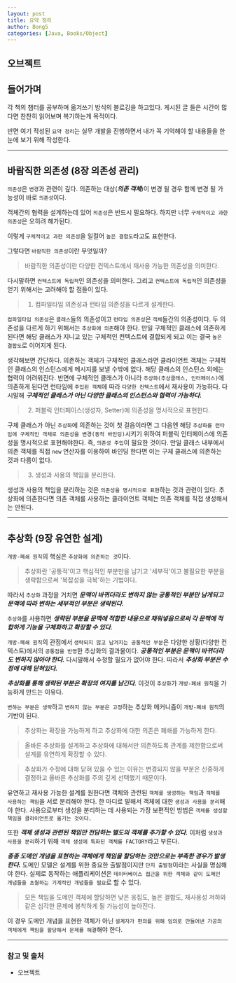 ```yaml
---
layout: post
title: 요약 정리
author: Bong5
categories: [Java, Books/Object]
---
```


## 오브젝트

## 들어가며

각 책의 챕터를 공부하며 옮겨쓰기 방식의 블로깅을 하고있다. 게시된 글 들은 시간이 많다면 찬찬히 읽어보며 복기하는게 목적이다.

반면 여기 작성된 `요약 정리`는 실무 개발을 진행하면서 내가 꼭 기억해야 할 내용들을 한 눈에 보기 위해 작성한다.

---

## 바람직한 의존성 (8장 의존성 관리)

`의존성`은 `변경`과 관련이 깊다. 의존하는 대상(**_의존 객체_**)이 변경 될 경우 함께 변경 될 가능성이 바로 `의존성`이다.

객체간의 협력을 설계하는데 있어 `의존성`은 반드시 필요하다. 하지만 너무 `구체적이고 과한 의존성`은 오히려 해가된다.

이렇게 `구체적이고 과한 의존성`을 일컬어 `높은 결합도`라고도 표현한다.

그렇다면 `바람직한 의존성`이란 무엇일까?

> 바람직한 의존성이란 다양한 컨텍스트에서 재사용 가능한 의존성을 의미한다.

다시말하면 `컨텍스트에 독립적`인 의존성을 의미한다. 그리고 `컨텍스트에 독립적`인 의존성을 얻기 위해서는 고려해야 할 점들이 있다.

> 1. 컴파일타임 의존성과 런타임 의존성을 다르게 설계한다.

`컴파일타임 의존성`은 `클래스`들의 의존성이고 `런타임 의존성`은 `객체`들간의 의존성이다. 두 의존성을 다르게 하기 위해서는 `추상화에 의존`해야 한다. 만일 구체적인 클래스에 의존하게 된다면 해당 클래스가 지니고 있는 구체적인 컨텍스트에 결합되게 되고 이는 결국 `높은 결합도`로 이어지게 된다.

생각해보면 간단하다. 의존하는 객체가 구체적인 클래스라면 클라이언트 객체는 구체적인 클래스의 인스턴스에게 메시지를 보낼 수밖에 없다. 해당 클래스의 인스턴스 외에는 협력이 어려워진다. 반면에 구체적인 클래스가 아니라 `추상화(추상클래스, 인터페이스)`에 의존하게 된다면 런타임에 `주입된 객체`에 따라 `다양한 컨텍스트`에서 재사용이 가능하다. 다시말해 **_구체적인 클래스가 아닌 다양한 클래스의 인스턴스와 협력이 가능하다._**

> 2. 퍼블릭 인터페이스(생성자, Setter)에 의존성을 명시적으로 표현한다.

구체 클래스가 아닌 `추상화`에 의존하는 것이 첫 걸음이라면 그 다음엔 해당 `추상화를 런타임에 구체적인 객체로 의존성을 변경(동적 바인딩)`시키기 위하여 퍼블릭 인터페이스에 의존성을 명시적으로 표현해야한다. 즉, `의존성 주입`이 필요한 것이다. 만일 클래스 내부에서 의존 객체를 직접 `new` 연산자를 이용하여 바인딩 한다면 이는 구체 클래스에 의존하는 것과 다름이 없다.

> 3. 생성과 사용의 책임을 분리한다.

생성과 사용의 책임을 분리하는 것은 `의존성을 명시적으로 표현`하는 것과 관련이 있다. 추상화에 의존한다면 의존 객체를 사용하는 클라이언트 객체는 의존 객체를 직접 생성해서는 안된다.

---

## 추상화 (9장 유연한 설계)

`개방-폐쇄 원칙`의 핵심은 `추상화에 의존하는 것`이다.

> 추상화란 '공통적'이고 핵심적인 부분만을 남기고 '세부적'이고 불필요한 부분을 생략함으로써 '복잡성을 극복'하는 기법이다.

따라서 `추상화` 과정을 거치면 **_문맥이 바뀌더라도 변하지 않는 공통적인 부분만 남게되고 문맥에 따라 변하는 세부적인 부분은 생략된다._**

`추상화`를 사용하면 **_생략된 부분을 문맥에 적합한 내용으로 채워넣음으로써 각 문맥에 적합하게 기능을 구체화하고 확장할 수 있다._**

`개방-폐쇄 원칙`의 관점에서 `생략되지 않고 남겨지는 공통적인 부분`은 다양한 상황(다양한 컨텍스트)에서의 `공통점을 반영`한 추상화의 결과물이다. **_공통적인 부분은 문맥이 바뀌더라도 변하지 않아야 한다._** 다시말해서 수정할 필요가 없어야 한다. 따라서 **_추상화 부분은 수정에 대해 닫혀있다._**

**_추상화를 통해 생략된 부분은 확장의 여지를 남긴다._** 이것이 `추상화`가 `개방-폐쇄 원칙`을 가능하게 만드는 이유다.

`변하는 부분은 생략`하고 `변하지 않는 부분은 고정`하는 추상화 메커니즘이 `개방-폐쇄 원칙`의 기반이 된다.

> 추상화는 확장을 가능하게 하고 추상화에 대한 의존은 폐쇄를 가능하게 한다.

> 올바른 추상화를 설계하고 추상화에 대해서만 의존하도록 관계를 제한함으로써 설계를 유연하게 확장할 수 있다.

> 추상화가 수정에 대해 닫혀 있을 수 있는 이유는 변경되지 않을 부분은 신중하게 결정하고 올바른 추상화를 주의 깊게 선택했기 때문이다.

유연하고 재사용 가능한 설계를 원한다면 객체와 관련된 `객체를 생성하는 책임`과 `객체를 사용하는 책임`을 서로 분리해야 한다. 한 마디로 말해서 객체에 대한 `생성과 사용을 분리`해야 한다. 사용으로부터 생성을 분리하는 데 사용되는 가장 보편적인 방법은 `객체를 생성할 책임을 클라이언트로 옮기는 것이다.`

또한 **_객체 생성과 관련된 책임만 전담하는 별도의 객체를 추가할 수 있다._** 이처럼 `생성과 사용을 분리`하기 위해 `객체 생성에 특화된 객체를 FACTORY`라고 부른다.

 **_종종 도메인 개념을 표현하는 객체에게 책임을 할당하는 것만으로는 부족한 경우가 발생한다._** 도메인 모델은 설계를 위한 중요한 출발점이지만 `단지 출발점`이라는 사실을 명심해야 한다. 실제로 동작하는 애플리케이션은 `데이터베이스 접근을 위한 객체와 같이 도메인 개념들을 초월하는 기계적인 개념들을 필요`로 할 수 있다.

 >모든 책임을 도메인 객체에 할당하면 낮은 응집도, 높은 결합도, 재사용성 저하와 같은 심각한 문제에 봉착하게 될 가능성이 높아진다.

 이 경우 도메인 개념을 표현한 객체가 아닌 `설계자가 편의를 위해 임의로 만들어낸 가공의 객체에게 책임을 할당해서 문제를 해결`해야 한다.

---













### 참고 및 출처
  - 오브젝트
